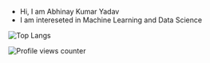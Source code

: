 - Hi, I am Abhinay Kumar Yadav
- I am intereseted in Machine Learning and Data Science

![Top Langs](https://github-readme-stats.vercel.app/api/top-langs/?username=abhinay-09&hide_progress=true)<br/>

![Profile views counter](https://komarev.com/ghpvc/?username=abhinay-09&&style=flat-square)<br/>  
